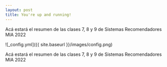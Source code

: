```yaml
---
layout: post
title: You're up and running!
---
```


Acá estará el resumen de las clases 7, 8 y 9 de Sistemas Recomendadores MIA 2022



![_config.yml]({{ site.baseurl }}/images/config.png)

Acá estará el resumen de las clases 7, 8 y 9 de Sistemas Recomendadores MIA 2022

